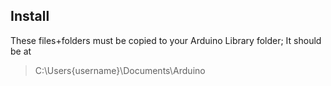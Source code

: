## Install

These files+folders must be copied to your Arduino Library folder; It should be at 
> C:\Users\{username}\Documents\Arduino


